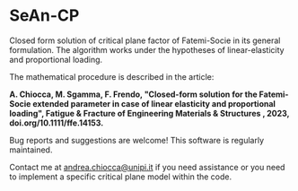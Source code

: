 # SeAn-CP

Closed form solution of critical plane factor of Fatemi-Socie in its general formulation. The algorithm works under the hypotheses of linear-elasticity and proportional loading.

The mathematical procedure is described in the article:

**A. Chiocca, M. Sgamma, F. Frendo, "Closed-form solution for the Fatemi-Socie extended parameter in case of linear elasticity and proportional loading",  Fatigue & Fracture of Engineering Materials & Structures , 2023, doi.org/10.1111/ffe.14153.**

Bug reports and suggestions are welcome! 
This software is regularly maintained.

Contact me at andrea.chiocca@unipi.it if you need assistance or you need to implement a specific critical plane model within the code.
